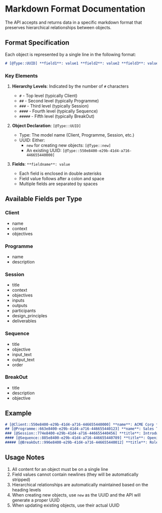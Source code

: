 # Markdown Format Documentation

The API accepts and returns data in a specific markdown format that preserves hierarchical relationships between objects.

## Format Specification

Each object is represented by a single line in the following format:
```markdown
# [@Type::UUID] **field1**: value1 **field2**: value2 **field3**: value3
```

### Key Elements

1. **Hierarchy Levels**: Indicated by the number of `#` characters
   - `#` - Top level (typically Client)
   - `##` - Second level (typically Programme)
   - `###` - Third level (typically Session)
   - `####` - Fourth level (typically Sequence)
   - `#####` - Fifth level (typically BreakOut)

2. **Object Declaration**: `[@Type::UUID]`
   - Type: The model name (Client, Programme, Session, etc.)
   - UUID: Either:
     - `new` for creating new objects: `[@Type::new]`
     - An existing UUID: `[@Type::550e8400-e29b-41d4-a716-446655440000]`

3. **Fields**: `**fieldname**: value`
   - Each field is enclosed in double asterisks
   - Field value follows after a colon and space
   - Multiple fields are separated by spaces

## Available Fields per Type

### Client
- name
- context
- objectives

### Programme
- name
- description

### Session
- title
- context
- objectives
- inputs
- outputs
- participants
- design_principles
- deliverables

### Sequence
- title
- objective
- input_text
- output_text
- order

### BreakOut
- title
- description
- objective

## Example

```markdown
# [@Client::550e8400-e29b-41d4-a716-446655440000] **name**: ACME Corp **context**: Global company **objectives**: Improve sales
## [@Programme::663e8400-e29b-41d4-a716-446655440123] **name**: Sales Training **description**: Comprehensive sales program
### [@Session::774e8400-e29b-41d4-a716-446655440456] **title**: Introduction **context**: Sales basics
#### [@Sequence::885e8400-e29b-41d4-a716-446655440789] **title**: Opening **objective**: Learn greeting **order**: 1
##### [@BreakOut::996e8400-e29b-41d4-a716-446655440012] **title**: Role Play **description**: Practice greetings
```

## Usage Notes

1. All content for an object must be on a single line
2. Field values cannot contain newlines (they will be automatically stripped)
3. Hierarchical relationships are automatically maintained based on the heading levels
4. When creating new objects, use `new` as the UUID and the API will generate a proper UUID
5. When updating existing objects, use their actual UUID